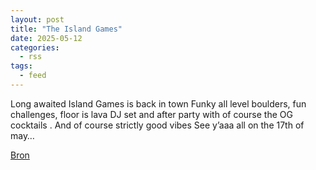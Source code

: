 ```yaml
---
layout: post
title: "The Island Games"
date: 2025-05-12
categories: 
  - rss
tags: 
  - feed
---
```


<p>Long awaited Island Games is back in town Funky all level boulders, fun challenges, floor is lava DJ set and after party with of course the OG cocktails . And of course strictly good vibes See y&rsquo;aaa all on the 17th of may&hellip;</p>
<p><a href="https://www.klimkalender.nl/comp/island-games/" rel="noopener noreferrer" target="_blank">Bron</a></p>

